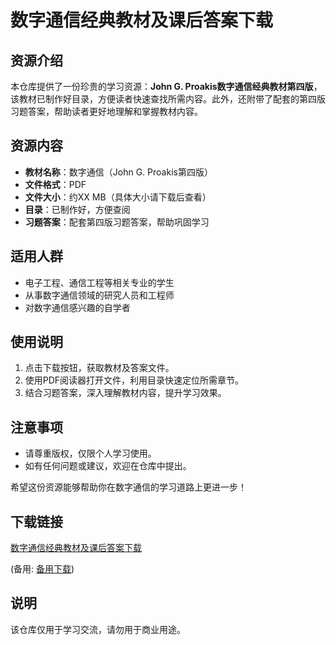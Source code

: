 # 数字通信经典教材及课后答案下载

## 资源介绍

本仓库提供了一份珍贵的学习资源：**John G. Proakis数字通信经典教材第四版**，该教材已制作好目录，方便读者快速查找所需内容。此外，还附带了配套的第四版习题答案，帮助读者更好地理解和掌握教材内容。

## 资源内容

- **教材名称**：数字通信（John G. Proakis第四版）
- **文件格式**：PDF
- **文件大小**：约XX MB（具体大小请下载后查看）
- **目录**：已制作好，方便查阅
- **习题答案**：配套第四版习题答案，帮助巩固学习

## 适用人群

- 电子工程、通信工程等相关专业的学生
- 从事数字通信领域的研究人员和工程师
- 对数字通信感兴趣的自学者

## 使用说明

1. 点击下载按钮，获取教材及答案文件。
2. 使用PDF阅读器打开文件，利用目录快速定位所需章节。
3. 结合习题答案，深入理解教材内容，提升学习效果。

## 注意事项

- 请尊重版权，仅限个人学习使用。
- 如有任何问题或建议，欢迎在仓库中提出。

希望这份资源能够帮助你在数字通信的学习道路上更进一步！

## 下载链接
[数字通信经典教材及课后答案下载](https://pan.quark.cn/s/81e9c1f79b84) 

(备用: [备用下载](https://pan.baidu.com/s/14jjxSmmuYcm3PQPld4Kisg?pwd=1234))

## 说明

该仓库仅用于学习交流，请勿用于商业用途。
